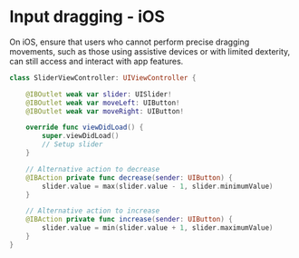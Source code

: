 # Input dragging - iOS

On iOS, ensure that users who cannot perform precise dragging movements, such as those using assistive devices or with limited dexterity, can still access and interact with app features.

```swift
class SliderViewController: UIViewController {

    @IBOutlet weak var slider: UISlider!
    @IBOutlet weak var moveLeft: UIButton!
    @IBOutlet weak var moveRight: UIButton!

    override func viewDidLoad() {
        super.viewDidLoad()
        // Setup slider
    }

    // Alternative action to decrease
    @IBAction private func decrease(sender: UIButton) {
        slider.value = max(slider.value - 1, slider.minimumValue)
    }

    // Alternative action to increase
    @IBAction private func increase(sender: UIButton) {
        slider.value = min(slider.value + 1, slider.maximumValue)
    }
}
```
